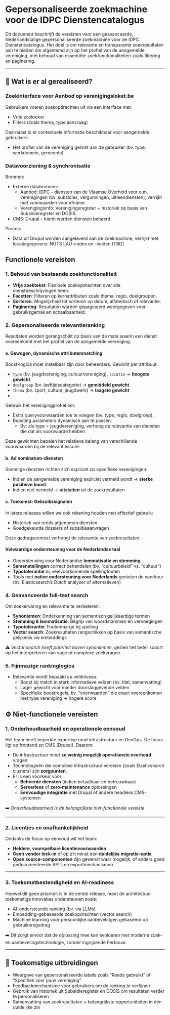 # Gepersonaliseerde zoekmachine voor de IDPC Dienstencatalogus


Dit document beschrijft de vereisten voor een geavanceerde, Nederlandstalige gepersonaliseerde zoekmachine voor de IDPC Dienstencatalogus. Het doel is om relevante en transparante zoekresultaten aan te bieden die afgestemd zijn op het profiel van de aangemelde vereniging, met behoud van essentiële zoekfunctionaliteiten zoals filtering en paginering.

---

## 🔗 Wat is er al gerealiseerd?

### Zoekinterface voor Aanbod op verenigingsloket.be

Gebruikers voeren zoekopdrachten uit via een interface met:
- Vrije zoektekst
- Filters (zoals thema, type aanvraag)

Daarnaast is er contextuele informatie beschikbaar voor aangemelde gebruikers:
- Het profiel van de vereniging gelinkt aan de gebruiker (bv. type, werkdomein, gemeente)

### Datavoorziening & synchronisatie

Bronnen:
- Externe databronnen:
  - Aanbod: IDPC – diensten van de Vlaamse Overheid voor o.m. verenigingen (bv. subsidies, vergunningen, uitleendiensten), verrijkt met voorwaarden voor afname.
  - Verenigingsinfo: Verenigingsregister + historiek op basis van Subsidieregister en DOSIS.
- CMS: Drupal – hierin worden diensten beheerd.

Proces:
- Data uit Drupal worden aangeleverd aan de zoekmachine, verrijkt met locatiegegevens: NUTS LAU-codes en -velden (TBD).


## Functionele vereisten

### 1. Behoud van bestaande zoekfunctionaliteit
- **Vrije zoektekst**: Flexibele zoekopdrachten over alle dienstbeschrijvingen heen.
- **Facetten**: Filteren op kernattributen zoals thema, regio, doelgroepen.
- **Sorteren**: Mogelijkheid tot sorteren op datum, alfabetisch of relevantie.
- **Paginering**: Resultaten worden gepagineerd weergegeven voor gebruiksgemak en schaalbaarheid.

### 2. Gepersonaliseerde relevantieranking

Resultaten worden gerangschikt op basis van de mate waarin een dienst overeenkomt met het profiel van de aangemelde vereniging.

#### a. Gewogen, dynamische attributenmatching

Boost-logica moet instelbaar zijn door beheerders. Gewicht per attribuut:
- `type` (bv. jeugdvereniging, cultuurvereniging), `locatie` → **hoogste gewicht**
- `doelgroep` (bv. leeftijdscategorie) → **gemiddeld gewicht**
- `thema` (bv. sport, cultuur, jeugdwerk) → **laagste gewicht**
- …

Gebruik het verenigingprofiel om:
- Extra queryvoorwaarden toe te voegen (bv. type, regio, doelgroep).
- Boosting parameters dynamisch aan te passen.
  - Bv: als type = jeugdvereniging, verhoog de relevantie van diensten die dat als voorwaarde hebben.

Deze gewichten bepalen het relatieve belang van verschillende voorwaarden bij de relevantiescore.



#### b. Ad nominatum-diensten

Sommige diensten richten zich expliciet op specifieke verenigingen:
- Indien de aangemelde vereniging expliciet vermeld wordt → **sterke positieve boost**
- Indien niet vermeld → **uitsluiten** uit de zoekresultaten

#### c. Toekomst: Gebruikssignalen

In latere releases willen we ook rekening houden met effectief gebruik:
- Historiek van reeds afgenomen diensten
- Goedgekeurde dossiers of subsidieaanvragen

Deze gedragscontext verhoogt de relevantie van zoekresultaten.

#### Volwaardige ondersteuning voor de Nederlandse taal

- Ondersteuning voor Nederlandse **lemmatisatie en stemming**
- **Samenstellingen** correct behandelen (bv. “cultuurbeleid” vs. “cultuur”)
- **Typotolerantie** bij veelvoorkomende spellingfouten
- Tools met **native ondersteuning voor Nederlands** genieten de voorkeur (bv. Elasticsearch’s Dutch analyzer of alternatieven)

### 4. Geavanceerde full-text search

Om zoekervaring en relevantie te verbeteren:
- **Synoniemen**: Onderkenning van semantisch gelijkaardige termen
- **Stemming & lemmatisatie**: Begrip van woordstammen en vervoegingen
- **Typotolerantie**: Foutenmarge bij spelling
- **Vector search**: Zoekresultaten rangschikken op basis van semantische gelijkenis via embeddings

⚠️ *Vector search heeft prioriteit boven synoniemen*, gezien het beter scoort op het interpreteren van vage of complexe zoekvragen.

### 5. Fijnmazige rankinglogica

- Relevantie wordt bepaald op veldniveau:
  - Boost bij match in sterk informatieve velden (bv. titel, samenvatting)
  - Lager gewicht voor minder doorslaggevende velden
  - Specifieke boostregels, bv. “voorwaarden” die exact overeenkomen met type vereniging → hogere score

## ⚙️ Niet-functionele vereisten

### 1. Onderhoudbaarheid en operationele eenvoud

Het team heeft beperkte expertise rond infrastructuur en DevOps. De focus ligt op frontend en CMS (Drupal). Daarom:

- De infrastructuur moet **zo weinig mogelijk operationele overhead** vragen.
- Technologieën die complexe infrastructuur vereisen (zoals Elasticsearch clusters) zijn **zorgpunten**.
- Er is een voorkeur voor:
  - **Beheerde diensten** (indien betaalbaar en betrouwbaar)
  - **Serverless** of **zero-maintenance** oplossingen
  - **Eenvoudige integratie** met Drupal of andere headless CMS-systemen

➡️ *Onderhoudbaarheid is de belangrijkste niet-functionele vereiste.*

---

### 2. Licenties en onafhankelijkheid

Ondanks de focus op eenvoud wil het team:
- **Heldere, voorspelbare licentievoorwaarden**
- **Geen vendor lock-in** of op z’n minst een **duidelijke migratie-optie**
- **Open source-componenten** zijn gewenst waar mogelijk, of anders goed gedocumenteerde API’s en exportmechanismen

---

### 3. Toekomstbestendigheid en AI-readiness

Hoewel dit geen prioriteit is in de eerste release, moet de architectuur toekomstige innovaties ondersteunen zoals:

- AI-ondersteunde ranking (bv. via LLMs)
- Embedding-gebaseerde zoekopdrachten (vector search)
- Machine learning voor persoonlijke aanbevelingen gebaseerd op gebruikersgedrag

➡️ Dit zorgt ervoor dat de oplossing mee kan evolueren met moderne zoek- en aanbevelingstechnologie, zonder ingrijpende herbouw.

---

## 🌱 Toekomstige uitbreidingen

- Weergave van gepersonaliseerde labels zoals “Reeds gebruikt” of “Specifiek voor jouw vereniging”
- Feedbackmechanisme voor gebruikers om de ranking te verfijnen
- Gebruik van historiek uit Subsidieregister en DOSIS om resultaten verder te personaliseren
- Samenvatting van zoekresultaten + belangrijkste opportuniteiten in één duidelijke zin
